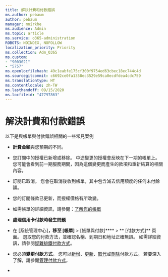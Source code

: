```yaml
---
title: 解決計費和付款錯誤
ms.author: pebaum
author: pebaum
manager: mnirkhe
ms.audience: Admin
ms.topic: article
ms.service: o365-administration
ROBOTS: NOINDEX, NOFOLLOW
localization_priority: Priority
ms.collection: Adm_O365
ms.custom:
- "9003021"
- "5757"
ms.openlocfilehash: 49c1eabfe175cf300f9754ed63cbec18ec744c4d
ms.sourcegitcommit: c6692ce0fa1358ec3529e59ca0ecdfdea4cdc759
ms.translationtype: HT
ms.contentlocale: zh-TW
ms.lasthandoff: 09/15/2020
ms.locfileid: "47797863"
---
```

# <a name="resolving-billing-and-payment-errors"></a>解決計費和付款錯誤

以下是與帳單與付款錯誤相關的一些常見案例

- **計費金額**與您預期的不同。
- 您訂閱中的授權已新增或移除。 中途變更的授權會反映在下一期的帳單上。 您可能會看到前一期服務期間，因為這個變更而產生的款項和重新結算的相關內容。
- 訂閱已取消。 您會在取消後收到帳單，其中包含減去信用額度的任何未付餘額。
- 您的訂閱條款已更新，而授權價格有所改變。
- 如需帳單的詳細資訊，請參閱：[了解您的帳單](https://docs.microsoft.com/microsoft-365/commerce/billing-and-payments/understand-your-invoice2)
- **處理信用卡付款時發生問題**
- 在 [系統管理中心]****，移至 [帳單]****  >   [帳單與付款]****  >  ** [付款方式][](https://go.microsoft.com/fwlink/p/?linkid=2018806)** 頁面。 選取您的付款方法，並確認名稱、到期日和地址正確無誤。 如需詳細資訊，請參閱[疑難排鐵付款方式](https://docs.microsoft.com/microsoft-365/commerce/billing-and-payments/manage-payment-methods#troubleshoot-payment-methods)。

- 您必須**變更付款方式**。 您可以[新增](https://docs.microsoft.com/microsoft-365/commerce/billing-and-payments/manage-payment-methods?view=o365-worldwide#add-a-payment-method)、[更新](https://docs.microsoft.com/microsoft-365/commerce/billing-and-payments/manage-payment-methods?view=o365-worldwide#update-payment-method-details)、[取代](https://docs.microsoft.com/microsoft-365/commerce/billing-and-payments/manage-payment-methods?view=o365-worldwide#replace-a-payment-method)或[刪除](https://docs.microsoft.com/microsoft-365/commerce/billing-and-payments/manage-payment-methods?view=o365-worldwide#delete-a-payment-method)付款方式。 若要深入了解，請參閱[管理付款方式](https://docs.microsoft.com/microsoft-365/commerce/billing-and-payments/manage-payment-methods?view=o365-worldwide)。
- 
